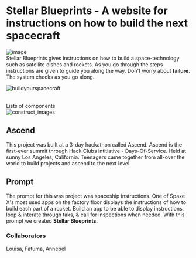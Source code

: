 # Stellar Blueprints - A website for instructions on how to build the next spacecraft

![image](https://github.com/user-attachments/assets/0b94655e-a399-4b47-8056-265fb99f428b)
<br>Stellar Blueprints gives instructions on how to build a space-technology such as satellite dishes and rockets. As you go through the steps instructions are given to guide you along the way. Don't worry about **failure**. The system checks as you go along.</br>

![buildyourspacecraft](https://github.com/user-attachments/assets/f7cd29bc-13e2-4eff-b640-4f92d888f58f)

<br>Lists of components</br>
![construct_images](https://github.com/user-attachments/assets/7320c0e7-0bbb-43ea-b687-88ce300b27d9)

## Ascend
This project was built at a 3-day hackathon called Ascend. Ascend is the first-ever summit through Hack Clubs intitiative - Days-Of-Service. Held at sunny Los Angeles, California. Teenagers came together from all-over the world to build projects and ascend to the next level.

## Prompt
The prompt for this was project was spaceship instructions. One of Spaxe X's most used apps on the factory floor displays the instructions of how to build each part of a rocket. Build an app to be able to display instructions, loop & interate through taks, & call for inspections when needed. With this prompt we created **Stellar Blueprints**.

### Collaborators
Louisa, Fatuma, Annebel
